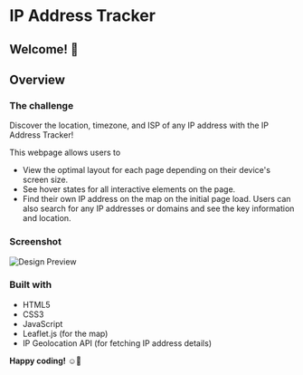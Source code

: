 # IP Address Tracker

## Welcome! 👋


## Overview

### The challenge

Discover the location, timezone, and ISP of any IP address with the IP Address Tracker! 

This webpage allows users to
- View the optimal layout for each page depending on their device's screen size.
- See hover states for all interactive elements on the page.
- Find their own IP address on the map on the initial page load. 
Users can also search for any IP addresses or domains and see the key information and location.

### Screenshot

![Design Preview](./design/active-states.jpg)


### Built with

- HTML5
- CSS3
- JavaScript
- Leaflet.js (for the map)
- IP Geolocation API (for fetching IP address details)


**Happy coding!** ☺️🚀
